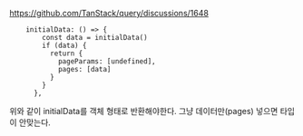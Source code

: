 https://github.com/TanStack/query/discussions/1648
```tsx
    initialData: () => {
        const data = initialData()
        if (data) {
          return {
            pageParams: [undefined],
            pages: [data]
          }
        }
      },
```

위와 같이 initialData를 객체 형태로 반환해야한다. 그냥 데이터만(pages) 넣으면 타입이 안맞는다.